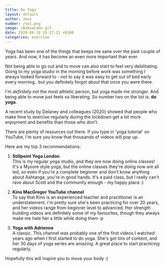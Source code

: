 ```yaml
---
title: Do Yoga
layout: default
author: Jess
number: /no1.png
image: /BakeaCake.gif
date: 2020-04-18 15:37:11 +0100
categories: exercise
---
```


Yoga has been one of the things that keeps me sane over the past couple of years. And now, it has become an even more important than ever.

Not being able to go out and to move can also start to feel very debilitating. Going to my yoga studio in the morning before work was something I always looked forward to - not to say it was easy to get out of bed early every morning.. but you definitely forgot about that once you were there.

I'm _definitely_ not the most athletic person, but yoga made me stronger. And being able to move just feels so liberating. So number two on the list is: **do yoga**.

A recent study by Delaney and colleagues (2020) showed that people who make time to exercise regularly during the lockdown get a lot more enjoyment and benefits than those who don't.

There are plenty of resources out there. If you type in 'yoga tutorial' on YouTube, I'm sure you know that thousands of videos will pop up.

Here are my top 3 recommendations:

1. **Stillpoint Yoga London**\
   This is my regular yoga studio, and they are now doing online classes! It's a Mysore style yoga, but the online classes they're doing now are all led, so even if you're a complete beginner and don't know anything about Ashtanga, you're in good hands. It's a paid class, but I really can't rave about Scott and the community enough - my happy place :)

2. **Kino MacGregor YouTube channel**\
   To say that Kino is an experienced teacher and practitioner is an understatement. I'm pretty sure she's been practicing for over 20 years, and her videos range from beginner level to advanced. Her strength building videos are definitely some of my favourites, though they always make me hate her a little while doing them :p

3. **Yoga with Adrienne**\
   A classic. This channel was probably one of the first videos I watched years ago when I first started to do yoga. She's got lots of content, and her 30 days of yoga series are amazing. A great place to start practicing regularly.

Hopefully this will inspire you to move your body :)

<!--
You can use HTML elements in Markdown, such as the comment element, and they won't
be affected by a markdown parser. However, if you create an HTML element in your
markdown file, you cannot use markdown syntax within that element's contents.
-->
